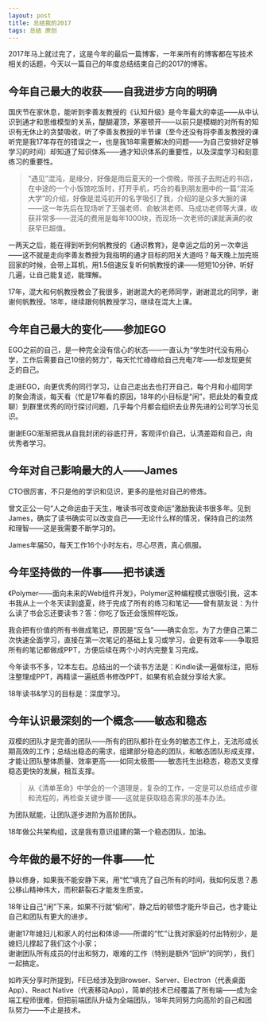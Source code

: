 ```yaml
---
layout: post
title: 总结我的2017
tags: 总结 原创
---
```


2017年马上就过完了，这是今年的最后一篇博客，一年来所有的博客都在写技术相关的话题，今天以一篇自己的年度总结结束自己的2017的博客。

## 今年自己最大的收获——自我进步方向的明确

国庆节在家休息，能听到李善友教授的《认知升级》是今年最大的幸运——从中认识到通才和思维模型的关系，醍醐灌顶，茅塞顿开——以前只是模糊的对所有的知识有无休止的贪婪吸收，听了李善友教授的半节课（至今还没有将李善友教授的课听完是我17年存在的错误之一，也是我18年需要解决的问题——为自己安排好足够学习的时间）却知道了知识体系——通才知识体系的重要性，以及深度学习和刻意练习的重要性。

> “遇见”混沌，是缘分，好像是雨后夏天的一个傍晚，带孩子去附近的书店，在中途的一个小饭馆吃饭时，打开手机，巧合的看到朋友圈中的一篇“混沌大学”的介绍，好像是混沌初开的名字吸引了我，介绍的是众多大腕的课——这一年先后在现场听了王强老师、俞敏洪老师、马成功老师等大课，收获非常多——混沌的费用是每年1000块，而现场一次老师的课就满满的收获早已超值。

一两天之后，能在得到听到何帆教授的《通识教育》，是幸运之后的另一次幸运——这不就是走向李善友教授为我指明的通才目标的阳关大道吗？每天晚上加完班回家的时候，会带上耳机，用1.5倍速反复听何帆教授的课——短短10分钟，听好几遍，让自己能复述，能理解。

17年，混大和何帆教授教会了我很多，谢谢混大的老师同学，谢谢混北的同学，谢谢何帆教授。18年，继续跟何帆教授学习，继续在混大上课。


## 今年自己最大的变化——参加EGO

EGO之前的自己，是一种完全没有信心的状态——一直认为“学生时代没有用心学，工作后需要自己10倍的努力”，每天忙忙碌碌给自己充电7年——却发现更贫乏的自己。

走进EGO，向更优秀的同行学习，让自己走出去也打开自己，每个月和小组同学的聚会清谈，每天看（忙是17年看的原因，18年的小目标是“闲”，把此处的看变成聊）到群里优秀的同行探讨问题，几乎每个月都会组织去业界先进的公司学习长见识。

谢谢EGO渐渐把我从自我封闭的谷底打开，客观评价自己，认清差距和自己，向优秀者学习。


## 今年对自己影响最大的人——James

CTO很厉害，不只是他的学识和见识，更多的是他对自己的修炼。

曾文正公一句“人之命运由于天生，唯读书可改变命运”激励我读书很多年。见到James，确实了读书确实可以改变自己——无论什么样的情况，保持自己的淡然和理智——这是我需要不断学习的。

James年届50，每天工作16个小时左右，尽心尽责，真心佩服。


## 今年坚持做的一件事——把书读透

《Polymer——面向未来的Web组件开发》，Polymer这种编程模式很吸引我，这本书我从上一个冬天读到盛夏，终于完成了所有的练习和笔记——曾有朋友说：为什么读了书会忘还要读书？答：你吃了饭还会饿照样吃饭。

我会把有价值的所有书做成笔记，原因是“反刍”——确实会忘，为了方便自己第二次快速全面学习，直接在第一次笔记的基础上复习或学习，会更有效率——争取把所有的笔记都做成PPT，方便后续在两个小时内完整复习完成。

今年读书不多，12本左右。总结出的一个读书方法是：Kindle读一遍做标注，把标注整理成PPT，再精读一遍纸质书修改PPT，如果有机会就分享给大家。

18年读书&学习的目标是：深度学习。


## 今年认识最深刻的一个概念——敏态和稳态

双模的团队才是完善的团队——所有的团队都扑在业务的敏态工作上，无法形成长期高效的工作；总结出稳态的需求，组建部分稳态的团队，和敏态团队形成支撑，才能让团队整体质量、效率更高——如同太极图——敏态托生出稳态，稳态又支撑稳态更快的发展，相互支撑。

> 从《清单革命》中学会的一个道理是，复杂的工作，一定是可以总结成步骤和流程的，再检查关键步骤——这就是获取稳态需求的基本办法。

为团队赋能，让团队逐步进阶为高阶团队。

18年做公共架构组，这是我有意识组建的第一个稳态团队，加油。


## 今年做的最不好的一件事——忙

静以修身，如果我不能安静下来，用“忙”填充了自己所有的时间，我如何反思？愚公移山精神伟大，而积薪裂石才能发生质变。

18年让自己“闲”下来，如果不行就“偷闲”，静之后的顿悟才能升华自己，也才能让自己和团队有更大的进步。


谢谢17年媳妇儿和家人的付出和体谅——所谓的“忙”让我对家庭的付出特别少，是媳妇儿撑起了我们这个小家；  
谢谢团队所有成员的付出和努力，艰难的工作（特别是额外“回炉”的同学），我们一起搞定。


如昨天分享时所提到，FE已经涉及到Browser、Server、Electron（代表桌面App）、React Native（代表移动App），简单的技术已经覆盖了所有端——成为全端工程师很难，但把前端团队升级为全端团队，18年共同努力向高阶的自己和团队努力——不止是技术。
